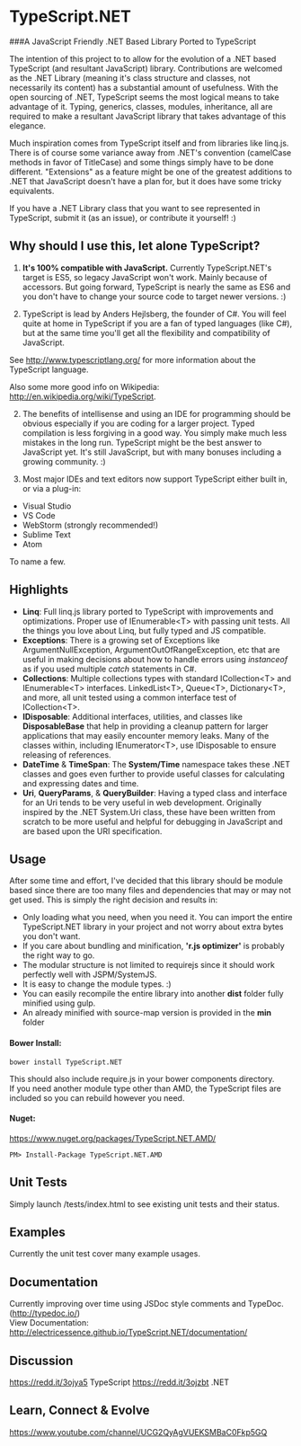TypeScript.NET
==============

###A JavaScript Friendly .NET Based Library Ported to TypeScript

The intention of this project to to allow for the evolution of a .NET based TypeScript (and resultant JavaScript) library.
Contributions are welcomed as the .NET Library (meaning it's class structure and classes, not necessarily its content) has a substantial amount of usefulness.  With the open sourcing of .NET, TypeScript seems the most logical means to take advantage of it.  Typing, generics, classes, modules, inheritance, all are required to make a resultant JavaScript library that takes advantage of this elegance.

Much inspiration comes from TypeScript itself and from libraries like linq.js.
There is of course some variance away from .NET's convention (camelCase methods in favor of TitleCase) and some things simply have to be done different.  "Extensions" as a feature might be one of the greatest additions to .NET that JavaScript doesn't have a plan for, but it does have some tricky equivalents.

If you have a .NET Library class that you want to see represented in TypeScript, submit it (as an issue), or contribute it yourself! :)

## Why should I use this, let alone TypeScript?
1) **It's 100% compatible with JavaScript.**  Currently TypeScript.NET's target is ES5, so legacy JavaScript won't work. Mainly because of accessors.  But going forward, TypeScript is nearly the same as ES6 and you don't have to change your source code to target newer versions. :) 

2) TypeScript is lead by Anders Hejlsberg, the founder of C#.  You will feel quite at home in TypeScript if you are a fan of typed languages (like C#), but at the same time you'll get all the flexibility and compatibility of JavaScript.

See http://www.typescriptlang.org/ for more information about the TypeScript language.

Also some more good info on Wikipedia: http://en.wikipedia.org/wiki/TypeScript.

2) The benefits of intellisense and using an IDE for programming should be obvious especially if you are coding for a larger project.  Typed compilation is less forgiving in a good way.  You simply make much less mistakes in the long run.  TypeScript might be the best answer to JavaScript yet.  It's still JavaScript, but with many bonuses including a growing community. :)

3) Most major IDEs and text editors now support TypeScript either built in, or via a plug-in:
* Visual Studio
* VS Code
* WebStorm (strongly recommended!)
* Sublime Text
* Atom

To name a few.

## Highlights
* **Linq**: Full linq.js library ported to TypeScript with improvements and optimizations.  Proper use of IEnumerable&lt;T&gt; with passing unit tests.  All the things you love about Linq, but fully typed and JS compatible.
* **Exceptions**: There is a growing set of Exceptions like ArgumentNullException, ArgumentOutOfRangeException, etc that are useful in making decisions about how to handle errors using *instanceof* as if you used multiple *catch* statements in C#.
* **Collections**: Multiple collections types with standard ICollection&lt;T&gt; and IEnumerable&lt;T&gt; interfaces.  LinkedList&lt;T&gt;, Queue&lt;T&gt;, Dictionary&lt;T&gt;, and more, all unit tested using a common interface test of ICollection&lt;T&gt;.
* **IDisposable**: Additional interfaces, utilities, and classes like **DisposableBase** that help in providing a cleanup pattern for larger applications that may easily encounter memory leaks.  Many of the classes within, including IEnumerator&lt;T&gt;, use IDisposable to ensure releasing of references.
* **DateTime** & **TimeSpan**: The **System/Time** namespace takes these .NET classes and goes even further to provide useful classes for calculating and expressing dates and time.
* **Uri**, **QueryParams**, & **QueryBuilder**:  Having a typed class and interface for an Uri tends to be very useful in web development.  Originally inspired by the .NET System.Uri class, these have been written from scratch to be more useful and helpful for debugging in JavaScript and are based upon the URI specification.

## Usage
After some time and effort, I've decided that this library should be module based since there are too many files and dependencies that may or may not get used.  This is simply the right decision and results in:
* Only loading what you need, when you need it.  You can import the entire TypeScript.NET library in your project and not worry about extra bytes you don't want.
* If you care about bundling and minification, **'r.js optimizer'** is probably the right way to go.
* The modular structure is not limited to requirejs since it should work perfectly well with JSPM/SystemJS.
* It is easy to change the module types. :)
* You can easily recompile the entire library into another **dist** folder fully minified using gulp.
* An already minified with source-map version is provided in the **min** folder

#### Bower Install:
```
bower install TypeScript.NET
```  
This should also include require.js in your bower components directory.  
If you need another module type other than AMD, the TypeScript files are included so you can rebuild however you need.

#### Nuget:
https://www.nuget.org/packages/TypeScript.NET.AMD/  
```
PM> Install-Package TypeScript.NET.AMD 
```  

## Unit Tests
Simply launch /tests/index.html to see existing unit tests and their status.

## Examples
Currently the unit test cover many example usages.

## Documentation
Currently improving over time using JSDoc style comments and TypeDoc. (http://typedoc.io/)  
View Documentation: http://electricessence.github.io/TypeScript.NET/documentation/

## Discussion
https://redd.it/3ojya5 TypeScript
https://redd.it/3ojzbt .NET

## Learn, Connect & Evolve
https://www.youtube.com/channel/UCG2QyAgVUEKSMBaC0Fkp5GQ
